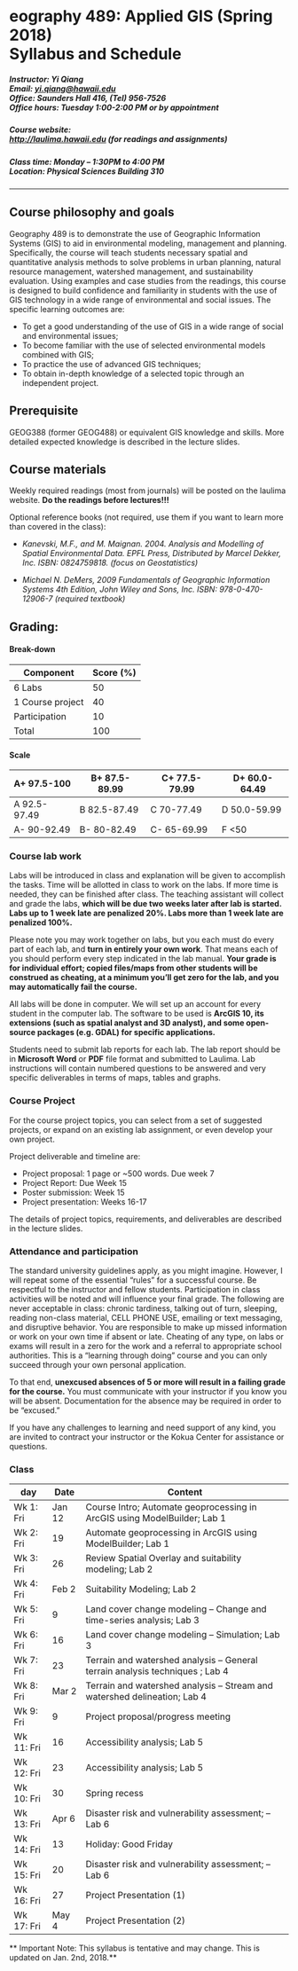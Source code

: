                              
# eography 489: Applied GIS  (Spring 2018) <br/>Syllabus and Schedule

##### Instructor: Yi Qiang <br/>Email: yi.qiang@hawaii.edu <br/>Office: Saunders Hall 416, (Tel) 956-7526 <br/>Office hours: Tuesday 1:00-2:00 PM or by appointment

##### Course website:<br/> http://laulima.hawaii.edu (for readings and assignments)

##### Class time: Monday – 1:30PM to 4:00 PM <br/>Location: Physical Sciences Building 310 
---


## Course philosophy and goals

Geography 489 is to demonstrate the use of Geographic Information Systems (GIS) to aid in environmental modeling, management and planning.  Specifically, the course will teach students necessary spatial and quantitative analysis methods to solve problems in urban planning, natural resource management, watershed management, and sustainability evaluation.  Using examples and case studies from the readings, this course is designed to build confidence and familiarity in students with the use of GIS technology in a wide range of environmental and social issues. The specific learning outcomes are:
* 	To get a good understanding of the use of GIS in a wide range of social and environmental issues;
* 	To become familiar with the use of selected environmental models combined with GIS;
* 	To practice the use of advanced GIS techniques;
* 	To obtain in-depth knowledge of a selected topic through an independent project.

## Prerequisite 
GEOG388 (former GEOG488) or equivalent GIS knowledge and skills.  More detailed expected knowledge is described in the lecture slides.

## Course materials
Weekly required readings (most from journals) will be posted on the laulima website. **Do the readings before lectures!!!**

Optional reference books (not required, use them if you want to learn more than covered in the class):

* *Kanevski, M.F., and M. Maignan. 2004. Analysis and Modelling of Spatial Environmental Data. EPFL Press, Distributed by Marcel Dekker, Inc. ISBN: 0824759818. (focus on Geostatistics)*

* *Michael N. DeMers, 2009 Fundamentals of Geographic Information Systems 4th Edition, John Wiley and Sons, Inc. ISBN: 978-0-470-12906-7 (required textbook)*

## Grading:
#### Break-down

|Component	|Score (%)|
|---------|---------|
|6 Labs	|50|
|1 Course project	|40|
|Participation	|10 | 
|Total	|100|

#### Scale

|A+ 97.5-100	|B+ 87.5-89.99	|C+ 77.5-79.99	|D+ 60.0-64.49|
|---------------|-------|--------|--------|
|A   92.5-97.49	|B   82.5-87.49	|C   70-77.49	|D   50.0-59.99|
|A-  90-92.49	|B-  80-82.49	|C-  65-69.99	|F   <50|

### Course lab work
Labs will be introduced in class and explanation will be given to accomplish the tasks.  Time will be allotted in class to work on the labs.  If more time is needed, they can be finished after class.  The teaching assistant will collect and grade the labs, **which will be due two weeks later after lab is started.  Labs up to 1 week late are penalized 20%. Labs more than 1 week late are penalized 100%.**

Please note you may work together on labs, but you each must do every part of each lab, and **turn in entirely your own work**.  That means each of you should perform every step indicated in the lab manual. **Your grade is for individual effort; copied files/maps from other students will be construed as cheating, at a minimum you’ll get zero for the lab, and you may automatically fail the course.**

All labs will be done in computer. We will set up an account for every student in the computer lab. The software to be used is **ArcGIS 10, its extensions (such as spatial analyst and 3D analyst), and some open-source packages (e.g. GDAL) for specific applications.**

Students need to submit lab reports for each lab. The lab report should be in **Microsoft Word** or **PDF** file format and submitted to Laulima. Lab instructions will contain numbered questions to be answered and very specific deliverables in terms of maps, tables and graphs.

### Course Project
For the course project topics, you can select from a set of suggested projects, or expand on an existing lab assignment, or even develop your own project. 

Project deliverable and timeline are:
*	Project proposal: 1 page or ~500 words. Due week 7
*	Project Report: Due Week 15
* 	Poster submission: Week 15
* 	Project presentation: Weeks 16-17

The details of project topics, requirements, and deliverables are described in the lecture slides.

### Attendance and participation
The standard university guidelines apply, as you might imagine. However, I will repeat some of the essential “rules” for a successful course.  Be respectful to the instructor and fellow students.  Participation in class activities will be noted and will influence your final grade.  The following are never acceptable in class: chronic tardiness, talking out of turn, sleeping, reading non-class material, CELL PHONE USE, emailing or text messaging, and disruptive behavior.  You are responsible to make up missed information or work on your own time if absent or late.  Cheating of any type, on labs or exams will result in a zero for the work and a referral to appropriate school authorities.  This is a “learning through doing” course and you can only succeed through your own personal application.  

To that end, **unexcused absences of 5 or more will result in a failing grade for the course.**  You must communicate with your instructor if you know you will be absent.  Documentation for the absence may be required in order to be “excused.”  

If you have any challenges to learning and need support of any kind, you are invited to contract your instructor or the Kokua Center for assistance or questions.  


  
### Class

|day |   Date    |  Content|
|---|---|---|
|Wk 1: Fri	|Jan 12	|Course Intro; Automate geoprocessing in ArcGIS using ModelBuilder; Lab 1|  
|Wk 2: Fri	|19	|Automate geoprocessing in ArcGIS using ModelBuilder; Lab 1|
|Wk 3: Fri	|26	|Review Spatial Overlay and suitability modeling; Lab 2|
|Wk 4: Fri	|Feb 2	|Suitability Modeling; Lab 2|
|Wk 5: Fri	|9	|Land cover change modeling – Change and time-series analysis; Lab 3|
|Wk 6: Fri	|16	|Land cover change modeling  – Simulation; Lab 3|
|Wk 7: Fri	|23	|Terrain and watershed analysis – General terrain analysis techniques ; Lab 4|
|Wk 8: Fri	|Mar 2|Terrain and watershed analysis – Stream and watershed delineation; Lab 4|
|Wk 9: Fri	|9	|Project proposal/progress meeting |
|Wk 11: Fri	|16	|Accessibility analysis; Lab 5| 
|Wk 12: Fri	|23	|Accessibility analysis; Lab 5|
|Wk 10: Fri	|30	|Spring recess|
|Wk 13: Fri	|Apr 6	|Disaster risk and vulnerability assessment; – Lab 6|
|Wk 14: Fri	|13	|Holiday: Good Friday |
|Wk 15: Fri	|20	|Disaster risk and vulnerability assessment; – Lab 6|
|Wk 16: Fri	|27	|Project Presentation (1)|
|Wk 17: Fri|	May 4	|Project Presentation (2)|



** Important Note: This syllabus is tentative and may change. This is updated on Jan. 2nd, 2018.**
